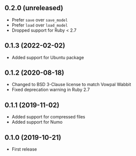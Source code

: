 ## 0.2.0 (unreleased)

- Prefer `save` over `save_model`
- Prefer `load` over `load_model`
- Dropped support for Ruby < 2.7

## 0.1.3 (2022-02-02)

- Added support for Ubuntu package

## 0.1.2 (2020-08-18)

- Changed to BSD 3-Clause license to match Vowpal Wabbit
- Fixed deprecation warning in Ruby 2.7

## 0.1.1 (2019-11-02)

- Added support for compressed files
- Added support for Numo

## 0.1.0 (2019-10-21)

- First release
